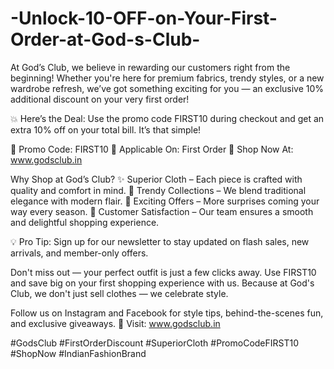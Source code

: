 # -Unlock-10-OFF-on-Your-First-Order-at-God-s-Club-

At God’s Club, we believe in rewarding our customers right from the beginning! Whether you're here for premium fabrics, trendy styles, or a new wardrobe refresh, we’ve got something exciting for you — an exclusive 10% additional discount on your very first order!

💥 Here’s the Deal: Use the promo code FIRST10 during checkout and get an extra 10% off on your total bill. It’s that simple!

🧾 Promo Code: FIRST10
🎯 Applicable On: First Order
🛒 Shop Now At: www.godsclub.in

Why Shop at God’s Club?
✨ Superior Cloth – Each piece is crafted with quality and comfort in mind.
👕 Trendy Collections – We blend traditional elegance with modern flair.
🎁 Exciting Offers – More surprises coming your way every season.
💯 Customer Satisfaction – Our team ensures a smooth and delightful shopping experience.

💡 Pro Tip: Sign up for our newsletter to stay updated on flash sales, new arrivals, and member-only offers.

Don't miss out — your perfect outfit is just a few clicks away. Use FIRST10 and save big on your first shopping experience with us. Because at God's Club, we don't just sell clothes — we celebrate style.

Follow us on Instagram and Facebook for style tips, behind-the-scenes fun, and exclusive giveaways.
🔗 Visit: www.godsclub.in

#GodsClub #FirstOrderDiscount #SuperiorCloth #PromoCodeFIRST10 #ShopNow #IndianFashionBrand

